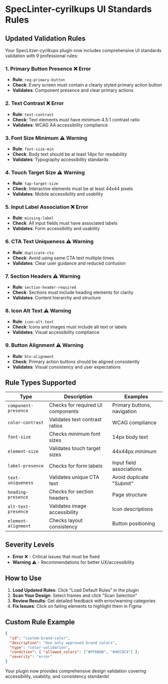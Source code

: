 # SpecLinter-cyrilkups UI Standards Rules

## Updated Validation Rules

Your SpecLitzer-cyrilkups plugin now includes comprehensive UI standards validation with 9 professional rules:

### 1. Primary Button Presence ❌ **Error**
- **Rule**: `req-primary-button`
- **Check**: Every screen must contain a clearly styled primary action button
- **Validates**: Component presence and clear primary actions

### 2. Text Contrast ❌ **Error** 
- **Rule**: `text-contrast`
- **Check**: Text elements must have minimum 4.5:1 contrast ratio
- **Validates**: WCAG AA accessibility compliance

### 3. Font Size Minimum ⚠️ **Warning**
- **Rule**: `font-size-min` 
- **Check**: Body text should be at least 14px for readability
- **Validates**: Typography accessibility standards

### 4. Touch Target Size ⚠️ **Warning**
- **Rule**: `tap-target-size`
- **Check**: Interactive elements must be at least 44x44 pixels
- **Validates**: Mobile accessibility and usability

### 5. Input Label Association ❌ **Error**
- **Rule**: `missing-label`
- **Check**: All input fields must have associated labels
- **Validates**: Form accessibility and usability

### 6. CTA Text Uniqueness ⚠️ **Warning**
- **Rule**: `duplicate-cta`
- **Check**: Avoid using same CTA text multiple times
- **Validates**: Clear user guidance and reduced confusion

### 7. Section Headers ⚠️ **Warning**
- **Rule**: `section-header-required`
- **Check**: Sections must include heading elements for clarity
- **Validates**: Content hierarchy and structure

### 8. Icon Alt Text ⚠️ **Warning**
- **Rule**: `icon-alt-text`
- **Check**: Icons and images must include alt text or labels
- **Validates**: Visual accessibility compliance

### 9. Button Alignment ⚠️ **Warning**
- **Rule**: `btn-alignment`
- **Check**: Primary action buttons should be aligned consistently
- **Validates**: Visual consistency and user expectations

## Rule Types Supported

| Type | Description | Examples |
|------|-------------|----------|
| `component-presence` | Checks for required UI components | Primary buttons, navigation |
| `color-contrast` | Validates text contrast ratios | WCAG compliance |
| `font-size` | Checks minimum font sizes | 14px body text |
| `element-size` | Validates touch target sizes | 44x44px minimum |
| `label-presence` | Checks for form labels | Input field associations |
| `text-uniqueness` | Validates unique CTA text | Avoid duplicate "Submit" |
| `heading-presence` | Checks for section headers | Page structure |
| `alt-text-presence` | Validates image accessibility | Icon descriptions |
| `element-alignment` | Checks layout consistency | Button positioning |

## Severity Levels

- **Error** ❌ - Critical issues that must be fixed
- **Warning** ⚠️ - Recommendations for better UX/accessibility

## How to Use

1. **Load Updated Rules**: Click "Load Default Rules" in the plugin
2. **Scan Your Design**: Select frames and click "Scan Selection"
3. **Review Results**: Get detailed feedback with error/warning categories
4. **Fix Issues**: Click on failing elements to highlight them in Figma

## Custom Rule Example

```json
{
  "id": "custom-brand-color",
  "description": "Use only approved brand colors",
  "type": "color-validation",
  "condition": { "allowed_colors": ["#FF6B6B", "#4ECDC4"] },
  "severity": "error"
}
```

Your plugin now provides comprehensive design validation covering accessibility, usability, and consistency standards!